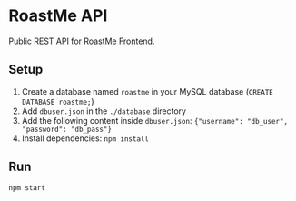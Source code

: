 # RoastMe API

Public REST API for [RoastMe Frontend](https://github.com/ayaanqui/roastme-frontend).

## Setup

1. Create a database named `roastme` in your MySQL database (`CREATE DATABASE roastme;`)
1. Add `dbuser.json` in the `./database` directory
1. Add the following content inside `dbuser.json`: `{"username": "db_user", "password": "db_pass"}`
1. Install dependencies: `npm install`

## Run

`npm start`

